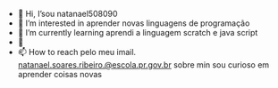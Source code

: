 - 👋 Hi, I’sou natanael508090
- 👀 I’m interested in aprender novas linguagens de programação
- 🌱 I’m currently learning aprendi a linguagem scratch e java script
- 💞️  
- 📫 How to reach pelo meu imail. natanael.soares.ribeiro.@escola.pr.gov.br
sobre min sou curioso em aprender coisas novas 
<!---
natanael508090/natanael508090 is a ✨ special ✨ repository because its `README.md` (this file) appears on your GitHub profile.
You can click the Preview link to take a look at your changes.
--->
